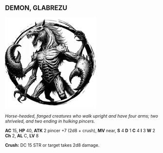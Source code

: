 ## DEMON, GLABREZU

![](images/demon-glabrezu.webp)

_Horse-headed, fanged creatures who walk upright and have four arms; two shriveled, and two ending in hulking pincers._

**AC** 15, **HP** 40, **ATK** 2 pincer +7 (2d8 + crush), **MV** near, **S** 4 **D** 1 **C** 4 **I** 3 **W** 2 **Ch** 2, **AL** C, **LV** 8

**Crush:** DC 15 STR or target takes 2d8 damage.

